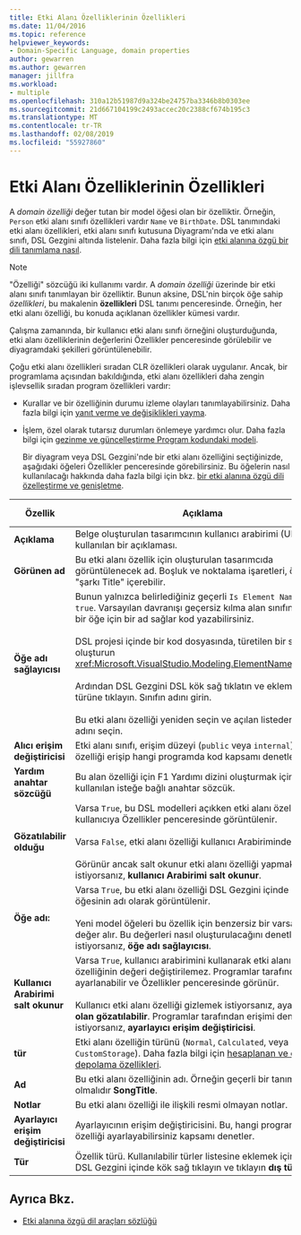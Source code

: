 ```yaml
---
title: Etki Alanı Özelliklerinin Özellikleri
ms.date: 11/04/2016
ms.topic: reference
helpviewer_keywords:
- Domain-Specific Language, domain properties
author: gewarren
ms.author: gewarren
manager: jillfra
ms.workload:
- multiple
ms.openlocfilehash: 310a12b51987d9a324be24757ba3346b8b0303ee
ms.sourcegitcommit: 21d667104199c2493accec20c2388cf674b195c3
ms.translationtype: MT
ms.contentlocale: tr-TR
ms.lasthandoff: 02/08/2019
ms.locfileid: "55927860"
---
```

# <a name="properties-of-domain-properties"></a>Etki Alanı Özelliklerinin Özellikleri
A *domain özelliği* değer tutan bir model öğesi olan bir özelliktir. Örneğin, `Person` etki alanı sınıfı özellikleri vardır `Name` ve `BirthDate`. DSL tanımındaki etki alanı özellikleri, etki alanı sınıfı kutusuna Diyagramı'nda ve etki alanı sınıfı, DSL Gezgini altında listelenir. Daha fazla bilgi için [etki alanına özgü bir dili tanımlama nasıl](../modeling/how-to-define-a-domain-specific-language.md).

> [!NOTE]
>  "Özelliği" sözcüğü iki kullanımı vardır. A *domain özelliği* üzerinde bir etki alanı sınıfı tanımlayan bir özelliktir. Bunun aksine, DSL'nin birçok öğe sahip *özellikleri*, bu makalenin **özellikleri** DSL tanımı penceresinde. Örneğin, her etki alanı özelliği, bu konuda açıklanan özellikler kümesi vardır.

 Çalışma zamanında, bir kullanıcı etki alanı sınıfı örneğini oluşturduğunda, etki alanı özelliklerinin değerlerini Özellikler penceresinde görülebilir ve diyagramdaki şekilleri görüntülenebilir.

 Çoğu etki alanı özellikleri sıradan CLR özellikleri olarak uygulanır. Ancak, bir programlama açısından bakıldığında, etki alanı özellikleri daha zengin işlevsellik sıradan program özellikleri vardır:

- Kurallar ve bir özelliğinin durumu izleme olayları tanımlayabilirsiniz. Daha fazla bilgi için [yanıt verme ve değişiklikleri yayma](../modeling/responding-to-and-propagating-changes.md).

- İşlem, özel olarak tutarsız durumları önlemeye yardımcı olur. Daha fazla bilgi için [gezinme ve güncelleştirme Program kodundaki modeli](../modeling/navigating-and-updating-a-model-in-program-code.md).

  Bir diyagram veya DSL Gezgini'nde bir etki alanı özelliğini seçtiğinizde, aşağıdaki öğeleri Özellikler penceresinde görebilirsiniz. Bu öğelerin nasıl kullanılacağı hakkında daha fazla bilgi için bkz. [bir etki alanına özgü dili özelleştirme ve genişletme](../modeling/customizing-and-extending-a-domain-specific-language.md).

|Özellik|Açıklama|Varsayılan Değer|
|-|-|-|
|**Açıklama**|Belge oluşturulan tasarımcının kullanıcı arabirimi (UI) için kullanılan bir açıklaması.|\<yok >|
|**Görünen ad**|Bu etki alanı özellik için oluşturulan tasarımcıda görüntülenecek ad. Boşluk ve noktalama işaretleri, örneğin "şarkı Title" içerebilir.|\<yok >|
|**Öğe adı sağlayıcısı**|Bunun yalnızca belirlediğiniz geçerli `Is Element Name` için `true`. Varsayılan davranışı geçersiz kılma alan sınıfının yeni bir öğe için bir ad sağlar kod yazabilirsiniz.<br /><br /> DSL projesi içinde bir kod dosyasında, türetilen bir sınıf oluşturun <xref:Microsoft.VisualStudio.Modeling.ElementNameProvider>.<br /><br /> Ardından DSL Gezgini DSL kök sağ tıklatın ve eklemek dış türüne tıklayın. Sınıfın adını girin.<br /><br /> Bu etki alanı özelliği yeniden seçin ve açılan listeden sınıfın adını seçin.|\<yok >|
|**Alıcı erişim değiştiricisi**|Etki alanı sınıfı, erişim düzeyi (`public` veya `internal`). Bu özelliği erişip hangi programda kod kapsamı denetler.|`public`|
|**Yardım anahtar sözcüğü**|Bu alan özelliği için F1 Yardımı dizini oluşturmak için kullanılan isteğe bağlı anahtar sözcük.|\<yok >|
|**Gözatılabilir olduğu**|Varsa `True`, bu DSL modelleri açıkken etki alanı özelliği kullanıcıya Özellikler penceresinde görüntülenir.<br /><br /> Varsa `False`, etki alanı özelliği kullanıcı Arabiriminde gizlenir.<br /><br /> Görünür ancak salt okunur etki alanı özelliği yapmak istiyorsanız, **kullanıcı Arabirimi salt okunur**.|`True`|
|**Öğe adı:**|Varsa `True`, bu etki alanı özelliği DSL Gezgini içinde model öğesinin adı olarak görüntülenir.<br /><br /> Yeni model öğeleri bu özellik için benzersiz bir varsayılan bir değer alır. Bu değerleri nasıl oluşturulacağını denetlemek istiyorsanız, **öğe adı sağlayıcısı**.|`False`|
|**Kullanıcı Arabirimi salt okunur**|Varsa `True`, kullanıcı arabirimini kullanarak etki alanı özelliğinin değeri değiştirilemez. Programlar tarafından hala ayarlanabilir ve Özellikler penceresinde görünür.<br /><br /> Kullanıcı etki alanı özelliği gizlemek istiyorsanız, ayarlama **olan gözatılabilir**. Programlar tarafından erişimi denetlemek istiyorsanız, **ayarlayıcı erişim değiştiricisi**.|`False`|
|**tür**|Etki alanı özelliğin türünü (`Normal`, `Calculated`, veya `CustomStorage`). Daha fazla bilgi için [hesaplanan ve özel depolama özellikleri](../modeling/calculated-and-custom-storage-properties.md).|`Normal`|
|**Ad**|Bu etki alanı özelliğinin adı. Örneğin geçerli bir tanımlayıcı olmalıdır **SongTitle**.|\<yok >|
|**Notlar**|Bu etki alanı özelliği ile ilişkili resmi olmayan notlar.|\<yok >|
|**Ayarlayıcı erişim değiştiricisi**|Ayarlayıcının erişim değiştiricisini. Bu, hangi programda kod özelliği ayarlayabilirsiniz kapsamı denetler.|`public`|
|**Tür**|Özellik türü. Kullanılabilir türler listesine eklemek için DSL DSL Gezgini içinde kök sağ tıklayın ve tıklayın **dış türü Ekle**.|`String`|

## <a name="see-also"></a>Ayrıca Bkz.

- [Etki alanına özgü dil araçları sözlüğü](https://msdn.microsoft.com/ca5e84cb-a315-465c-be24-76aa3df276aa)